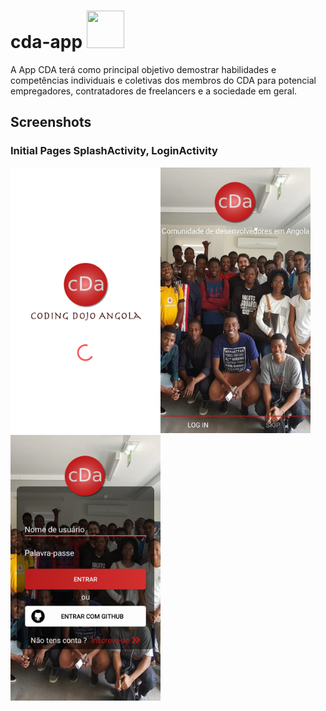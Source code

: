 # cda-app         <img src="https://raw.githubusercontent.com/braulio94/cda-app/master/app/src/main/res/drawable/cda_logo.png" width="60" height="60"></a>
A App CDA terá como principal objetivo demostrar habilidades e competências individuais e coletivas dos membros do CDA para potencial empregadores, contratadores de freelancers e a sociedade em geral.

## Screenshots

### Initial Pages SplashActivity, LoginActivity

<img src="https://raw.githubusercontent.com/braulio94/cda-app/master/screenshots/screenshot-1513588534878.jpg" width="240" height="425"><img src="https://raw.githubusercontent.com/braulio94/cda-app/master/screenshots/screenshot-1513588556665.jpg" width="240" height="425"><img src="https://raw.githubusercontent.com/braulio94/cda-app/master/screenshots/screenshot-1513588562137.jpg" width="240" height="425">